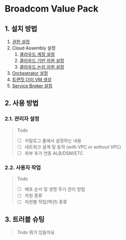 # Broadcom Value Pack

## 1. 설치 방법

1. [권한 설정](docs/authn.md)
2. Cloud Assembly 설정
   1. [클라우드 계정 설정](docs/assembler-01.md)
   2. [클라우드 기반 자원 설정](docs/assembler-02.md)
   3. [클라우드 논리 자원 설정](docs/assembler-03.md)
3. [Orchestrator 설정](docs/orchestrator.md)
4. [트랜짓 더미 VM 생성](docs/transitdummy.md)
5. [Service Broker 설정](docs/broker.md)

## 2. 사용 방법

### 2.1. 관리자 설정

> Todo
> - [ ] 카탈로그 폼에서 설정하는 내용
> - [ ] 네트워크 설계 및 동작 (with VPC or without VPC)
> - [ ] 외부 추가 연동 ALB/DSM/ETC

### 2.2. 사용자 작업

> Todo
> - [ ] 배포 순서 및 생명 주기 관리 방법
> - [ ] 자원 종류
> - [ ] 자원별 작업(액션) 종류

## 3. 트러블 슈팅

> Todo
> 뭐가 있을까요